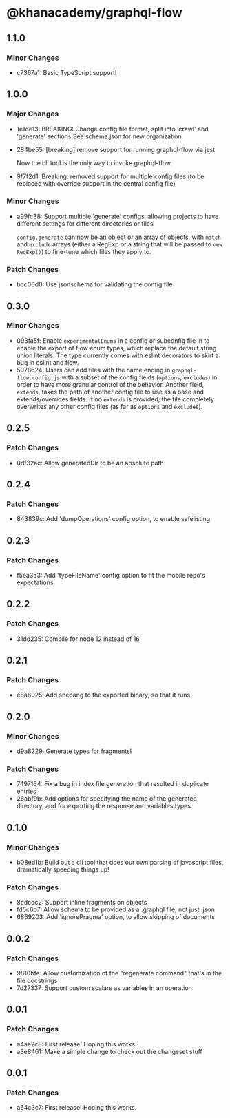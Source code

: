 # @khanacademy/graphql-flow

## 1.1.0

### Minor Changes

-   c7367a1: Basic TypeScript support!

## 1.0.0

### Major Changes

-   1e1de13: BREAKING: Change config file format, split into 'crawl' and 'generate' sections
    See schema.json for new organization.
-   284be55: [breaking] remove support for running graphql-flow via jest

    Now the cli tool is the only way to invoke graphql-flow.

-   9f7f2d1: Breaking: removed support for multiple config files (to be replaced with override support in the central config file)

### Minor Changes

-   a99fc38: Support multiple 'generate' configs, allowing projects to have different settings for different directories or files

    `config.generate` can now be an object or an array of objects, with `match` and `exclude` arrays (either a RegExp or a string that will be passed to `new RegExp()`) to fine-tune which files they apply to.

### Patch Changes

-   bcc06d0: Use jsonschema for validating the config file

## 0.3.0

### Minor Changes

-   093fa5f: Enable `experimentalEnums` in a config or subconfig file in to enable the export of flow enum types, which replace the default string union literals. The type currently comes with eslint decorators to skirt a bug in eslint and flow.
-   5078624: Users can add files with the name ending in `graphql-flow.config.js` with a subset of the config fields (`options`, `excludes`) in order to have more granular control of the behavior. Another field, `extends`, takes the path of another config file to use as a base and extends/overrides fields. If no `extends` is provided, the file completely overwrites any other config files (as far as `options` and `excludes`).

## 0.2.5

### Patch Changes

-   0df32ac: Allow generatedDir to be an absolute path

## 0.2.4

### Patch Changes

-   843839c: Add 'dumpOperations' config option, to enable safelisting

## 0.2.3

### Patch Changes

-   f5ea353: Add 'typeFileName' config option to fit the mobile repo's expectations

## 0.2.2

### Patch Changes

-   31dd235: Compile for node 12 instead of 16

## 0.2.1

### Patch Changes

-   e8a8025: Add shebang to the exported binary, so that it runs

## 0.2.0

### Minor Changes

-   d9a8229: Generate types for fragments!

### Patch Changes

-   7497164: Fix a bug in index file generation that resulted in duplicate entries
-   26abf9b: Add options for specifying the name of the generated directory, and for exporting the response and variables types.

## 0.1.0

### Minor Changes

-   b08ed1b: Build out a cli tool that does our own parsing of javascript files, dramatically speeding things up!

### Patch Changes

-   8cdcdc2: Support inline fragments on objects
-   fd5c6b7: Allow schema to be provided as a .graphql file, not just .json
-   6869203: Add 'ignorePragma' option, to allow skipping of documents

## 0.0.2

### Patch Changes

-   9810bfe: Allow customization of the "regenerate command" that's in the file docstrings
-   7d27337: Support custom scalars as variables in an operation

## 0.0.1

### Patch Changes

-   a4ae2c8: First release! Hoping this works.
-   a3e8461: Make a simple change to check out the changeset stuff

## 0.0.1

### Patch Changes

-   a64c3c7: First release! Hoping this works.
